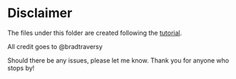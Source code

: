 # Disclaimer

The files under this folder are created following the [tutorial](https://www.youtube.com/watch?v=IYCa1F-OWmk&t=566s).

All credit goes to @bradtraversy

Should there be any issues, please let me know.
Thank you for anyone who stops by!
